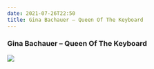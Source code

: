 ```yaml
---
date: 2021-07-26T22:50
title: Gina Bachauer – Queen Of The Keyboard
---
```

### Gina Bachauer – Queen Of The Keyboard
[![](https://img.discogs.com/eFYoPnh8qiy21TQ2bYKW4wNdqXs=/fit-in/600x608/filters:strip_icc():format(jpeg):mode_rgb():quality(90)/discogs-images/R-7799524-1449012308-1431.jpeg.jpg)][1] 

[1]: https://www.discogs.com/release/7799524